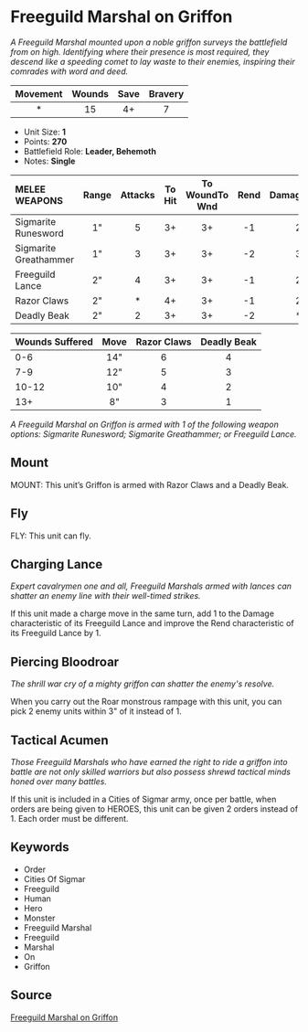# Freeguild Marshal on Griffon

_A Freeguild Marshal mounted upon a noble griffon surveys the battlefield from on high. Identifying where their presence is most required, they descend like a speeding comet to lay waste to their enemies, inspiring their comrades with word and deed._


| Movement | Wounds | Save | Bravery |
|:--------:|:------:|:----:|:-------:|
| * | 15 | 4+ | 7 |

* Unit Size: **1**
* Points: **270**
* Battlefield Role: **Leader, Behemoth**
* Notes: **Single**

| MELEE WEAPONS | Range | Attacks | To Hit | To WoundTo Wnd | Rend | DamageDmg |
|:---|:--:|:--:|:--:|:--:|:--:|:--:|
| Sigmarite Runesword | 1" | 5 | 3+ | 3+ | -1 | 2 |
| Sigmarite Greathammer | 1" | 3 | 3+ | 3+ | -2 | 3 |
| Freeguild Lance | 2" | 4 | 3+ | 3+ | -1 | 2 |
| Razor Claws | 2" | * | 4+ | 3+ | -1 | 2 |
| Deadly Beak | 2" | 2 | 3+ | 3+ | -2 | * |


| Wounds Suffered | Move | Razor Claws | Deadly Beak |
|:---|:--:|:--:|:--:|
| 0-6  | 14"  | 6 | 4 |
| 7-9 | 12"  | 5 | 3 |
| 10-12 | 10"  | 4 | 2 |
| 13+ | 8"  | 3 | 1 |


_A Freeguild Marshal on Griffon is armed with 1 of the following weapon options: Sigmarite Runesword; Sigmarite Greathammer; or Freeguild Lance._

## Mount

MOUNT: This unit’s Griffon is armed with Razor Claws and a Deadly Beak.

## Fly

FLY: This unit can fly.

## Charging Lance

_Expert cavalrymen one and all, Freeguild Marshals armed with lances can shatter an enemy line with their well-timed strikes._

If this unit made a charge move in the same turn, add 1 to the Damage characteristic of its Freeguild Lance and improve the Rend characteristic of its Freeguild Lance by 1.

## Piercing Bloodroar

_The shrill war cry of a mighty griffon can shatter the enemy's resolve._

When you carry out the Roar monstrous rampage with this unit, you can pick 2 enemy units within 3" of it instead of 1.

## Tactical Acumen

_Those Freeguild Marshals who have earned the right to ride a griffon into battle are not only skilled warriors but also possess shrewd tactical minds honed over many battles._

If this unit is included in a Cities of Sigmar army, once per battle, when orders are being given to HEROES, this unit can be given 2 orders instead of 1. Each order must be different.

## Keywords

* Order
* Cities Of Sigmar
* Freeguild
* Human
* Hero
* Monster
* Freeguild Marshal
* Freeguild
* Marshal
* On
* Griffon


## Source

[Freeguild Marshal on Griffon](https://wahapedia.ru/aos3/factions/cities-of-sigmar/Freeguild-Marshal-on-Griffon)
